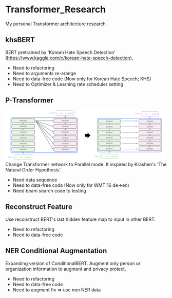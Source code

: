 # Transformer_Research
My personal Transformer architecture research

## khsBERT
BERT pretrained by 'Korean Hate Speech Detection' (https://www.kaggle.com/c/korean-hate-speech-detection).

- Need to refactoring
- Need to arguments re-arange
- Need to data-free code (Now only for Korean Hate Speech; KHS)
- Need to Optimizer & Learning rate scheduler setting

## P-Transformer
![Transformer_to_PTransformer](./PTransformer/img/Transformer_to_PTransformer.png)
Change Transformer network to Parallel mode. It inspired by Krashen's 'The Natural Order Hypothesis'.

- Need data sequence
- Need to data-free coda (Now only for WMT'16 de->en)
- Need beam search code to testing

## Reconstruct Feature
Use reconstruct BERT's last hidden feature map to input in other BERT.

- Need to refactoring
- Need to data-free code

## NER Conditional Augmentation
Expanding version of ConditionalBERT. Augment only person or organization information to augment and privacy protect.

- Need to refactoring
- Need to data-free code
- Need to augment fix => use non NER data